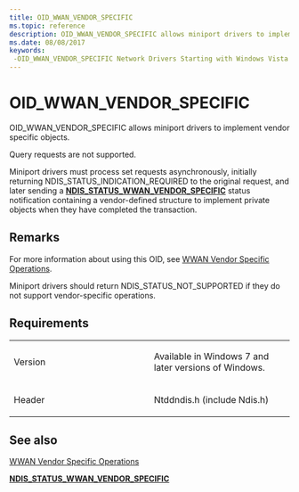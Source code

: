 ```yaml
---
title: OID_WWAN_VENDOR_SPECIFIC
ms.topic: reference
description: OID_WWAN_VENDOR_SPECIFIC allows miniport drivers to implement vendor specific objects.
ms.date: 08/08/2017
keywords: 
 -OID_WWAN_VENDOR_SPECIFIC Network Drivers Starting with Windows Vista
---
```


# OID\_WWAN\_VENDOR\_SPECIFIC


OID\_WWAN\_VENDOR\_SPECIFIC allows miniport drivers to implement vendor specific objects.

Query requests are not supported.

Miniport drivers must process set requests asynchronously, initially returning NDIS\_STATUS\_INDICATION\_REQUIRED to the original request, and later sending a [**NDIS\_STATUS\_WWAN\_VENDOR\_SPECIFIC**](ndis-status-wwan-vendor-specific.md) status notification containing a vendor-defined structure to implement private objects when they have completed the transaction.

## Remarks

For more information about using this OID, see [WWAN Vendor Specific Operations](./mb-vendor-specific-operations.md).

Miniport drivers should return NDIS\_STATUS\_NOT\_SUPPORTED if they do not support vendor-specific operations.

## Requirements

<table>
<colgroup>
<col width="50%" />
<col width="50%" />
</colgroup>
<tbody>
<tr class="odd">
<td><p>Version</p></td>
<td><p>Available in Windows 7 and later versions of Windows.</p></td>
</tr>
<tr class="even">
<td><p>Header</p></td>
<td>Ntddndis.h (include Ndis.h)</td>
</tr>
</tbody>
</table>

## See also


[WWAN Vendor Specific Operations](./mb-vendor-specific-operations.md)

[**NDIS\_STATUS\_WWAN\_VENDOR\_SPECIFIC**](ndis-status-wwan-vendor-specific.md)

 

